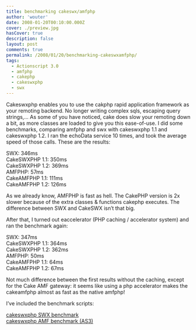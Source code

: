 ```yaml
---
title: benchmarking cakeswx/amfphp
author: 'wouter'
date: 2008-01-20T00:10:00.000Z
cover: ./preview.jpg
hasCover: true
description: false
layout: post
comments: true
permalink: /2008/01/20/benchmarking-cakeswxamfphp/
tags:
  - Actionscript 3.0
  - amfphp
  - cakephp
  - cakeswxphp
  - swx
---
```

Cakeswxphp enables you to use the cakphp rapid application framework as your remoting backend. No longer writing complex sqls, escaping query strings,… As some of you have noticed, cake does slow your remoting down a bit, as more classes are loaded to give you this ease-of-use. I did some benchmarks, comparing amfphp and swx with cakeswxphp 1.1 and cakeswxphp 1.2. I ran the echoData service 10 times, and took the average speed of those calls. These are the results:

SWX: 346ms  
CakeSWXPHP 1.1: 350ms  
CakeSWXPHP 1.2: 369ms  
AMFPHP: 57ms  
CakeAMFPHP 1.1: 111ms  
CakeAMFPHP 1.2: 126ms

As we already know, AMFPHP is fast as hell. The CakePHP version is 2x slower because of the extra classes & functions cakephp executes. The difference between SWX and CakeSWX isn’t that big.

After that, I turned out eaccelerator (PHP caching / accelerator system) and ran the benchmark again:

SWX: 347ms  
CakeSWXPHP 1.1: 364ms  
CakeSWXPHP 1.2: 362ms  
AMFPHP: 50ms  
CakeAMFPHP 1.1: 64ms  
CakeAMFPHP 1.2: 67ms

Not much difference between the first results without the caching, except for the Cake AMF gateway: it seems like using a php accelerator makes the cakeamfphp almost as fast as the native amfphp!

I’ve included the benchmark scripts:

[cakeswxphp SWX benchmark][1]  
[cakeswxphp AMF benchmark (AS3)][2]

 [1]: /wp-content/uploads/2008/01/cakeswxphp.fla "cakeswxphp SWX benchmark"
 [2]: /wp-content/uploads/2008/01/cakeswxphpbenchmark.as "cakeswxphp AMF benchmark (AS3)"